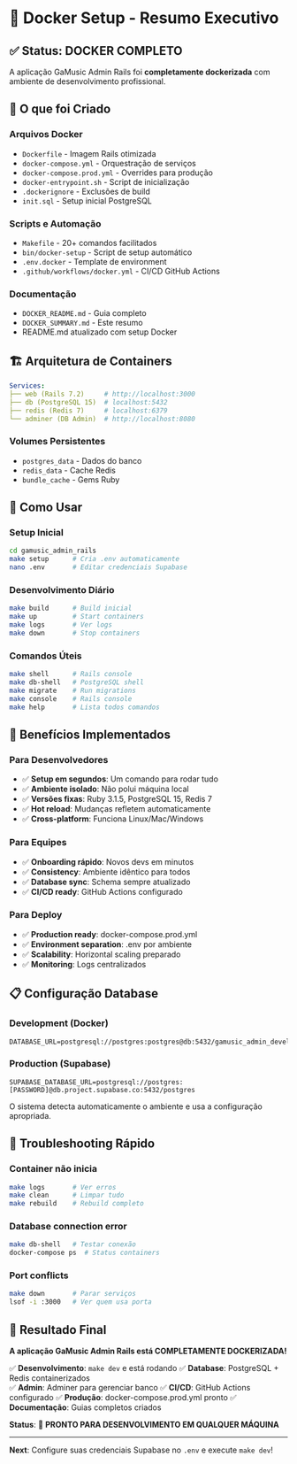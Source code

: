 # 🐳 Docker Setup - Resumo Executivo

## ✅ Status: DOCKER COMPLETO

A aplicação GaMusic Admin Rails foi **completamente dockerizada** com ambiente de desenvolvimento profissional.

## 🎯 O que foi Criado

### **Arquivos Docker**
- `Dockerfile` - Imagem Rails otimizada
- `docker-compose.yml` - Orquestração de serviços
- `docker-compose.prod.yml` - Overrides para produção
- `docker-entrypoint.sh` - Script de inicialização
- `.dockerignore` - Exclusões de build
- `init.sql` - Setup inicial PostgreSQL

### **Scripts e Automação**
- `Makefile` - 20+ comandos facilitados
- `bin/docker-setup` - Script de setup automático
- `.env.docker` - Template de environment
- `.github/workflows/docker.yml` - CI/CD GitHub Actions

### **Documentação**
- `DOCKER_README.md` - Guia completo
- `DOCKER_SUMMARY.md` - Este resumo
- README.md atualizado com setup Docker

## 🏗️ Arquitetura de Containers

```yaml
Services:
├── web (Rails 7.2)     # http://localhost:3000
├── db (PostgreSQL 15)  # localhost:5432
├── redis (Redis 7)     # localhost:6379
└── adminer (DB Admin)  # http://localhost:8080
```

### **Volumes Persistentes**
- `postgres_data` - Dados do banco
- `redis_data` - Cache Redis
- `bundle_cache` - Gems Ruby

## 🚀 Como Usar

### **Setup Inicial**
```bash
cd gamusic_admin_rails
make setup      # Cria .env automaticamente
nano .env       # Editar credenciais Supabase
```

### **Desenvolvimento Diário**
```bash
make build      # Build inicial
make up         # Start containers
make logs       # Ver logs
make down       # Stop containers
```

### **Comandos Úteis**
```bash
make shell      # Rails console
make db-shell   # PostgreSQL shell
make migrate    # Run migrations
make console    # Rails console
make help       # Lista todos comandos
```

## 🎯 Benefícios Implementados

### **Para Desenvolvedores**
- ✅ **Setup em segundos**: Um comando para rodar tudo
- ✅ **Ambiente isolado**: Não polui máquina local
- ✅ **Versões fixas**: Ruby 3.1.5, PostgreSQL 15, Redis 7
- ✅ **Hot reload**: Mudanças refletem automaticamente
- ✅ **Cross-platform**: Funciona Linux/Mac/Windows

### **Para Equipes**
- ✅ **Onboarding rápido**: Novos devs em minutos
- ✅ **Consistency**: Ambiente idêntico para todos
- ✅ **Database sync**: Schema sempre atualizado
- ✅ **CI/CD ready**: GitHub Actions configurado

### **Para Deploy**
- ✅ **Production ready**: docker-compose.prod.yml
- ✅ **Environment separation**: .env por ambiente
- ✅ **Scalability**: Horizontal scaling preparado
- ✅ **Monitoring**: Logs centralizados

## 📋 Configuração Database

### **Development (Docker)**
```env
DATABASE_URL=postgresql://postgres:postgres@db:5432/gamusic_admin_development
```

### **Production (Supabase)**
```env
SUPABASE_DATABASE_URL=postgresql://postgres:[PASSWORD]@db.project.supabase.co:5432/postgres
```

O sistema detecta automaticamente o ambiente e usa a configuração apropriada.

## 🔧 Troubleshooting Rápido

### **Container não inicia**
```bash
make logs       # Ver erros
make clean      # Limpar tudo
make rebuild    # Rebuild completo
```

### **Database connection error**
```bash
make db-shell   # Testar conexão
docker-compose ps  # Status containers
```

### **Port conflicts**
```bash
make down       # Parar serviços
lsof -i :3000   # Ver quem usa porta
```

## 🎉 Resultado Final

**A aplicação GaMusic Admin Rails está COMPLETAMENTE DOCKERIZADA!**

✅ **Desenvolvimento**: `make dev` e está rodando
✅ **Database**: PostgreSQL + Redis containerizados  
✅ **Admin**: Adminer para gerenciar banco
✅ **CI/CD**: GitHub Actions configurado
✅ **Produção**: docker-compose.prod.yml pronto
✅ **Documentação**: Guias completos criados

**Status**: 🚀 **PRONTO PARA DESENVOLVIMENTO EM QUALQUER MÁQUINA**

---

**Next**: Configure suas credenciais Supabase no `.env` e execute `make dev`!